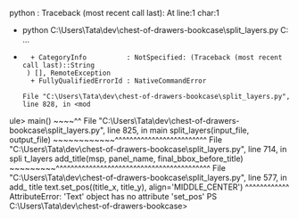 python : Traceback (most recent call last):
At line:1 char:1
+ python C:\Users\Tata\dev\chest-of-drawers-bookcase\split_layers.py C: ...
+ ~~~~~~~~~~~~~~~~~~~~~~~~~~~~~~~~~~~~~~~~~~~~~~~~~~~~~~~~~~~~~~~~~~~~~
    + CategoryInfo          : NotSpecified: (Traceback (most recent call last)::String  
   ) [], RemoteException
    + FullyQualifiedErrorId : NativeCommandError

  File "C:\Users\Tata\dev\chest-of-drawers-bookcase\split_layers.py", line 828, in <mod 
ule>
    main()
    ~~~~^^
  File "C:\Users\Tata\dev\chest-of-drawers-bookcase\split_layers.py", line 825, in main 
    split_layers(input_file, output_file)
    ~~~~~~~~~~~~^^^^^^^^^^^^^^^^^^^^^^^^^
  File "C:\Users\Tata\dev\chest-of-drawers-bookcase\split_layers.py", line 714, in spli 
t_layers
    add_title(msp, panel_name, final_bbox_before_title)
    ~~~~~~~~~^^^^^^^^^^^^^^^^^^^^^^^^^^^^^^^^^^^^^^^^^^
  File "C:\Users\Tata\dev\chest-of-drawers-bookcase\split_layers.py", line 577, in add_ 
title
    text.set_pos((title_x, title_y), align='MIDDLE_CENTER')
    ^^^^^^^^^^^^
AttributeError: 'Text' object has no attribute 'set_pos'
PS C:\Users\Tata\dev\chest-of-drawers-bookcase> 